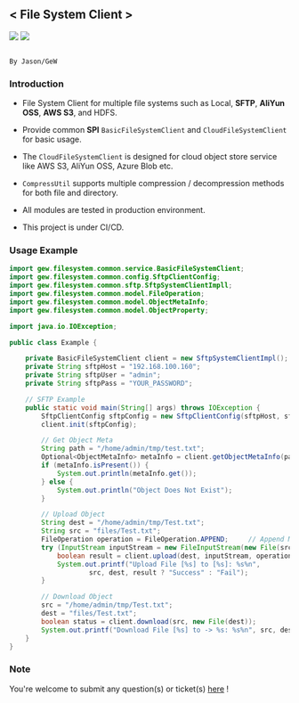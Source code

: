 ## < File System Client >
![]("https://github.com/Jason-Gew/File-System-Client/workflows/Java-Build/badge.svg")
<img src=https://github.com/Jason-Gew/File-System-Client/workflows/Java-Build/badge.svg>

                                                                    			By Jason/GeW

### Introduction                                                             				 
 * File System Client for multiple file systems such as Local, **SFTP**, **AliYun OSS**, **AWS S3**, and HDFS.

 * Provide common **SPI** `BasicFileSystemClient` and `CloudFileSystemClient` for basic usage.

 * The `CloudFileSystemClient` is designed for cloud object store service like AWS S3, AliYun OSS, Azure Blob etc.
 
 * `CompressUtil` supports multiple compression / decompression methods for both file and directory.

 * All modules are tested in production environment.

 * This project is under CI/CD.


### Usage Example

```java
import gew.filesystem.common.service.BasicFileSystemClient;
import gew.filesystem.common.config.SftpClientConfig;
import gew.filesystem.common.sftp.SftpSystemClientImpll;
import gew.filesystem.common.model.FileOperation;
import gew.filesystem.common.model.ObjectMetaInfo;
import gew.filesystem.common.model.ObjectProperty;

import java.io.IOException;

public class Example {

    private BasicFileSystemClient client = new SftpSystemClientImpl();
    private String sftpHost = "192.168.100.160";
    private String sftpUser = "admin";
    private String sftpPass = "YOUR_PASSWORD";

    // SFTP Example
    public static void main(String[] args) throws IOException {
        SftpClientConfig sftpConfig = new SftpClientConfig(sftpHost, sftpUser, sftpPass);
        client.init(sftpConfig);

        // Get Object Meta
        String path = "/home/admin/tmp/test.txt";
        Optional<ObjectMetaInfo> metaInfo = client.getObjectMetaInfo(path);
        if (metaInfo.isPresent()) {
            System.out.println(metaInfo.get());
        } else {
            System.out.println("Object Does Not Exist");
        }

        // Upload Object
        String dest = "/home/admin/tmp/Test.txt";
        String src = "files/Test.txt";
        FileOperation operation = FileOperation.APPEND;     // Append Mode
        try (InputStream inputStream = new FileInputStream(new File(src))) {
            boolean result = client.upload(dest, inputStream, operation);
            System.out.printf("Upload File [%s] to [%s]: %s%n",
                    src, dest, result ? "Success" : "Fail");
        }

        // Download Object
        src = "/home/admin/tmp/Test.txt";
        dest = "files/Test.txt";
        boolean status = client.download(src, new File(dest));
        System.out.printf("Download File [%s] to -> %s: %s%n", src, dest, status);
    }
}

```

### Note
You're welcome to submit any question(s) or ticket(s) [here](https://github.com/Jason-Gew/File-System-Client/issues) !

                                                                    				
                                                    